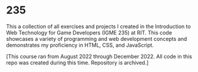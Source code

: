# 235

This a collection of all exercises and projects I created in the Introduction to Web Technology for Game Developers (IGME 235) at RIT. This code showcases a variety of programming and web development concepts and demonstrates my proficiency in HTML, CSS, and JavaScript. 

[This course ran from August 2022 through December 2022. All code in this repo was created during this time. Repository is archived.]
